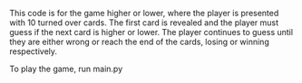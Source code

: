 This code is for the game higher or lower, where the player is presented with 10 turned over cards. The first card is revealed and the player must guess if the next card is higher or lower. The player continues to guess until they are either wrong or reach the end of the cards, losing or winning respectively.

To play the game, run main.py